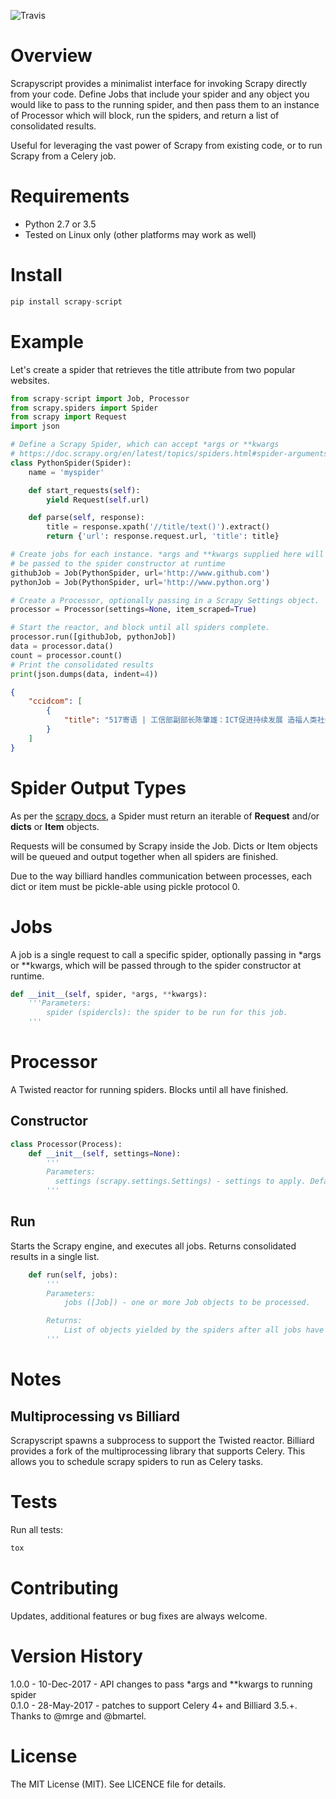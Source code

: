 ![Travis](https://travis-ci.org/jschnurr/scrapyscript.svg?branch=master)

# Overview

Scrapyscript provides a minimalist interface for invoking Scrapy directly
from your code. Define Jobs that include your spider and any object
you would like to pass to the running spider, and then pass them to an
instance of Processor which will block, run the spiders, and return a list
of consolidated results.

Useful for leveraging the vast power of Scrapy from existing code, or to
run Scrapy from a Celery job.

# Requirements

- Python 2.7 or 3.5
- Tested on Linux only (other platforms may work as well)

# Install

```python
pip install scrapy-script
```

# Example

Let's create a spider that retrieves the title attribute from two popular websites.

``` python
from scrapy-script import Job, Processor
from scrapy.spiders import Spider
from scrapy import Request
import json

# Define a Scrapy Spider, which can accept *args or **kwargs
# https://doc.scrapy.org/en/latest/topics/spiders.html#spider-arguments
class PythonSpider(Spider):
    name = 'myspider'

    def start_requests(self):
        yield Request(self.url)

    def parse(self, response):
        title = response.xpath('//title/text()').extract()
        return {'url': response.request.url, 'title': title}

# Create jobs for each instance. *args and **kwargs supplied here will
# be passed to the spider constructor at runtime
githubJob = Job(PythonSpider, url='http://www.github.com')
pythonJob = Job(PythonSpider, url='http://www.python.org')

# Create a Processor, optionally passing in a Scrapy Settings object.
processor = Processor(settings=None, item_scraped=True)

# Start the reactor, and block until all spiders complete.
processor.run([githubJob, pythonJob])
data = processor.data()
count = processor.count()
# Print the consolidated results
print(json.dumps(data, indent=4))
```

``` json
{
    "ccidcom": [
        {
            "title": "517寄语 | 工信部副部长陈肇雄：ICT促进持续发展 造福人类社会 "
        }
    ]
}
```

# Spider Output Types
As per the [scrapy docs](https://doc.scrapy.org/en/latest/topics/spiders.html), a Spider
must return an iterable of **Request** and/or **dicts** or **Item** objects.

Requests will be consumed by Scrapy inside the Job. Dicts or Item objects will be queued
and output together when all spiders are finished.

Due to the way billiard handles communication between processes, each dict or item must be
pickle-able using pickle protocol 0.

# Jobs
 A job is a single request to call a specific spider, optionally passing in
 *args or **kwargs, which will be passed through to the spider constructor at runtime.

```python
def __init__(self, spider, *args, **kwargs):
    '''Parameters:
        spider (spidercls): the spider to be run for this job.
    '''    
```

# Processor
A Twisted reactor for running spiders. Blocks until all have finished.

## Constructor

```python
class Processor(Process):
    def __init__(self, settings=None):
        '''
        Parameters:
          settings (scrapy.settings.Settings) - settings to apply. Defaults to Scrapy defaults.
        '''
```

## Run

Starts the Scrapy engine, and executes all jobs.  Returns consolidated results in a single list.

```python
    def run(self, jobs):
        '''
        Parameters:
            jobs ([Job]) - one or more Job objects to be processed.

        Returns:
            List of objects yielded by the spiders after all jobs have run.
        '''
```

# Notes

## Multiprocessing vs Billiard

Scrapyscript spawns a subprocess to support the Twisted reactor. Billiard
provides a fork of the multiprocessing library that supports Celery. This
allows you to schedule scrapy spiders to run as Celery tasks.

# Tests

Run all tests:

```bash
tox
```

# Contributing

Updates, additional features or bug fixes are always welcome.

# Version History

1.0.0 - 10-Dec-2017 - API changes to pass *args and **kwargs to running spider  
0.1.0 - 28-May-2017 - patches to support Celery 4+ and Billiard 3.5.+.  
Thanks to @mrge and @bmartel.

# License

The MIT License (MIT). See LICENCE file for details.
